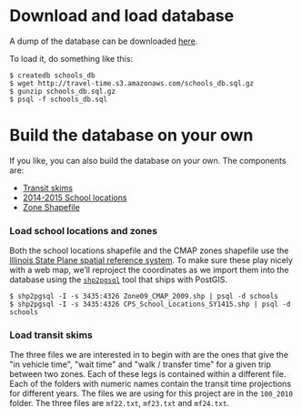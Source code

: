 # Download and load database

A dump of the database can be downloaded [here](http://travel-time.s3.amazonaws.com/schools_db.sql.gz).

To load it, do something like this:

```
$ createdb schools_db
$ wget http://travel-time.s3.amazonaws.com/schools_db.sql.gz
$ gunzip schools_db.sql.gz
$ psql -f schools_db.sql
```


# Build the database on your own

If you like, you can also build the database on your own. The components are:

* [Transit skims](https://travel-time.s3.amazonaws.com/skims.zip)
* [2014-2015 School locations](https://data.cityofchicago.org/api/geospatial/3fhj-xtn5?method=export&format=Shapefile)
* [Zone Shapefile](http://travel-time.s3.amazonaws.com/Zone09_CMAP_2009.zip)

### Load school locations and zones

Both the school locations shapefile and the CMAP zones shapefile use the
[Illinois State Plane spatial reference
system](http://spatialreference.org/ref/epsg/3435/). To make sure these play
nicely with a web map, we’ll reproject the coordinates as we import them into
the database using the
[``shp2pgsql``](http://postgis.net/docs/manual-2.0/using_postgis_dbmanagement.html#shp2pgsql_usage)
tool that ships with PostGIS.

```
$ shp2pgsql -I -s 3435:4326 Zone09_CMAP_2009.shp | psql -d schools
$ shp2pgsql -I -s 3435:4326 CPS_School_Locations_SY1415.shp | psql -d schools
```

### Load transit skims

The three files we are interested in to begin with are the ones that give the
"in vehicle time", "wait time" and "walk / transfer time" for a given trip
between two zones. Each of these legs is contained within a different file.
Each of the folders with numeric names contain the transit time projections for
different years. The files we are using for this project are in the ``100_2010``
folder. The three files are ``mf22.txt``, ``mf23.txt`` and ``mf24.txt``.

